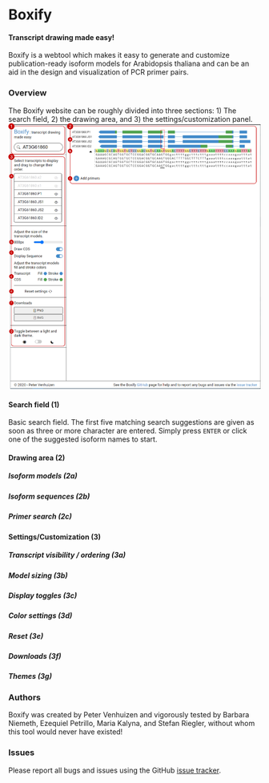 # Boxify
#### Transcript drawing made easy!
Boxify is a webtool which makes it easy to generate and customize publication-ready isoform models for Arabidopsis thaliana and can be an aid in the design and visualization of PCR primer pairs. 

### Overview
The Boxify website can be roughly divided into three sections: 1) The search field, 2) the drawing area, and 3) the settings/customization panel.
![Boxify overview](/assets/img/help.png)

#### Search field (1)
Basic search field. The first five matching search suggestions are given as soon as three or more character are entered. Simply press `ENTER` or click one of the suggested isoform names to start.

#### Drawing area (2)
##### Isoform models (2a)
##### Isoform sequences (2b)
##### Primer search (2c)

#### Settings/Customization (3)
##### Transcript visibility / ordering (3a)
##### Model sizing (3b)
##### Display toggles (3c)
##### Color settings (3d)
##### Reset (3e)
##### Downloads (3f)
##### Themes (3g)

### Authors
Boxify was created by Peter Venhuizen and vigorously tested by Barbara Niemeth, Ezequiel Petrillo, Maria Kalyna, and Stefan Riegler, without whom this tool would never have existed!

### Issues
Please report all bugs and issues using the GitHub [issue tracker](https://github.com/KalynaLab/boxify/issues).
